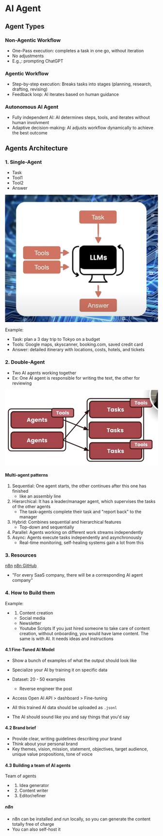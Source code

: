 # AI Agent

## Agent Types

### Non-Agentic Workflow

- One-Pass execution: completes a task in one go, without iteration
- No adjustments
- E.g.,: prompting ChatGPT

### Agentic Workflow

- Step-by-step execution: Breaks tasks into stages (planning, research, drafting, revising)
- Feedback loop: AI iterates based on human guidance

### Autonomous AI Agent

- Fully independent AI: AI determines steps, tools, and iterates without human involvment
- Adaptive decision-making: AI adjusts workflow dynamically to achieve the best outcome

## Agents Architecture

### 1. Single-Agent

- Task
- Tool1
- Tool2
- Answer

![alt text](image.png)

Example:

- Task: plan a 3 day trip to Tokyo on a budget
- Tools: Google maps, skyscanner, booking.com, saved credit card
- Answer: detailed itinerary with locations, costs, hotels, and tickets

### 2. Double-Agent

- Two AI agents working together
- Ex: One AI agent is responsible for writing the text, the other for reviewing

![alt text](image-1.png)

#### Multi-agent patterns

1. Sequential: One agent starts, the other continues after this one has finished
   - like an assembly line
2. Hierarchical: It has a leader/manager agent, which supervises the tasks of the other agents
   - The task-agents complete their task and "report back" to the manager
3. Hybrid: Combines sequential and hierarchical features
   - Top-down and sequentially
4. Parallel: Agents working on different work streams independently
5. Async: Agents execute tasks independently and asynchronously
   - Real-time monitoring, self-healing systems gain a lot from this

### 3. Resources

[n8n](https://n8n.io/)
[n8n GitHub](https://github.com/n8n-io/n8n)

- "For every SaaS company, there will be a corresponding AI agent company"

### 4. How to Build them

Example:

- 1. Content creation
  - Social media
  - Newsletter
  - Youtube Scripts
    If you just hired someone to take care of content creation, without onboarding, you would have lame content. The same is with AI. It needs ideas and instructions

#### 4.1 Fine-Tuned AI Model

- Show a bunch of examples of what the output should look like
- Specialize your AI by training it on specific data
- Dataset: 20 - 50 examples

  - Reverse engineer the post

- Access Open AI API > dashboard > Fine-tuning
- All this trained AI data should be uploaded as `.jsonl`
- The AI should sound like you and say things that you'd say

#### 4.2 Brand brief

- Provide clear, writing guidelines describing your brand
- Think about your personal brand
- Key themes, vision, mission, statement, objectives, target audience, unique value propositions, tone of voice

#### 4.3 Building a team of AI agents

Team of agents

- 1. Idea generator
- 2. Content writer
- 3. Editor/refiner

##### n8n

- n8n can be installed and run locally, so you can generate the content totally free of charge
- You can also self-host it

